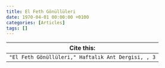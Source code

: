 ```yaml
---
title: El Feth Gönüllüleri
date: 1970-04-01 00:00:00 +0100
categories: [Articles]
tags: []
---
```




| Cite this:   |
|--------|
| ```"El Feth Gönüllüleri," Haftalık Ant Dergisi, , 3```

 